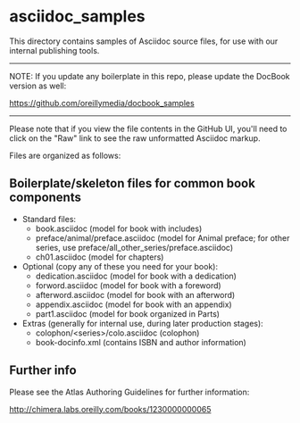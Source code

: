 # asciidoc_samples

This directory contains samples of Asciidoc source files, for use with our internal publishing tools.

----
NOTE: If you update any boilerplate in this repo, please update the DocBook version as well:

https://github.com/oreillymedia/docbook_samples

----

Please note that if you view the file contents in the GitHub UI, you'll need to click on the "Raw" link to see the raw unformatted Asciidoc markup.

Files are organized as follows:

## Boilerplate/skeleton files for common book components

* Standard files:
  * book.asciidoc (model for book with includes)
  * preface/animal/preface.asciidoc (model for Animal preface; for other series, use preface/all\_other\_series/preface.asciidoc)
  * ch01.asciidoc (model for chapters)
* Optional (copy any of these you need for your book):
  * dedication.asciidoc (model for book with a dedication)
  * forword.asciidoc (model for book with a foreword)
  * afterword.asciidoc  (model for book with an afterword)
  * appendix.asciidoc  (model for book with an appendix)
  * part1.asciidoc  (model for book organized in Parts)
* Extras (generally for internal use, during later production stages): 
  * colophon/\<series\>/colo.asciidoc (colophon)
  * book-docinfo.xml (contains ISBN and author information)

## Further info

Please see the Atlas Authoring Guidelines for further information:

http://chimera.labs.oreilly.com/books/1230000000065
